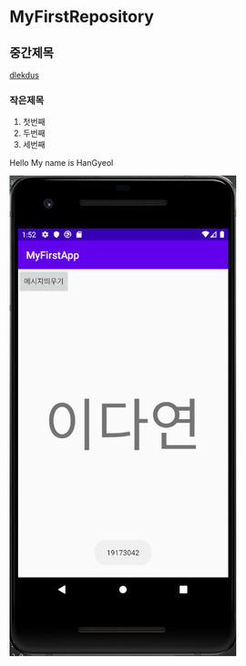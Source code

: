 # MyFirstRepository
## 중간제목
[dlekdus](https://github.com/dlekdus)
### 작은제목

  1.  첫번째
  2.  두번째
  3.  세번째
  
Hello My name is HanGyeol

<img width="" height="" src="./PNg/제목 없음.png"></img>
